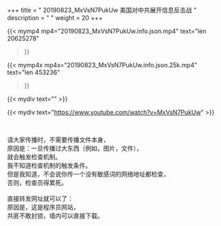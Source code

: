 +++
title = " 20190823_MxVsN7PukUw 美国对中共展开信息反击战 "
description = "  "
weight = 20
+++

{{< mymp4 mp4="20190823_MxVsN7PukUw.info.json.mp4" 
text="len 20625278"
>}}

{{< mymp4x  mp4x="20190823_MxVsN7PukUw.info.json.25k.mp4"
text="len 453236"
>}}


{{< mydiv text="" >}}
<br>

{{< mydiv text="https://www.youtube.com/watch?v=MxVsN7PukUw" >}}


<br>

请大家传播时，不需要传播文件本身，<br>
原因是：一旦传播过大东西（例如，图片，文件），<br>
就会触发检查机制。<br>
我不知道检查机制的触发条件。<br>
但是我知道，不会说你传一个没有敏感词的网络地址都检查，<br>
否则，检查员得累死。<br><br>
直接转发网址就可以了：<br>
原因是，这是程序员网站，<br>
共匪不敢封锁，墙内可以直接下载。


